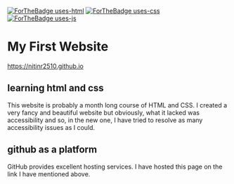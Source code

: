 [![ForTheBadge uses-html](http://ForTheBadge.com/images/badges/uses-html.svg)](http://ForTheBadge.com)
[![ForTheBadge uses-css](http://ForTheBadge.com/images/badges/uses-css.svg)](http://ForTheBadge.com)
[![ForTheBadge uses-js](http://ForTheBadge.com/images/badges/uses-js.svg)](http://ForTheBadge.com)
# My First Website 
<https://nitinr2510.github.io>
## learning html and css
This website is probably a month long course of HTML and CSS. I created a very fancy and beautiful website but obviously, what it lacked was accessibility and so, in the new one, I have tried to resolve as many accessibility issues as I could.
## github as a platform
GitHub provides excellent hosting services. I have hosted this page on the link I have mentioned above. 

